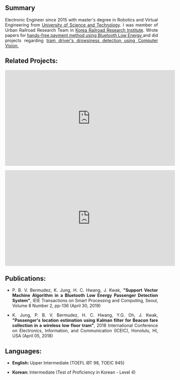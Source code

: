 <h2> Summary </h2>

<div style="text-align: justify"> Electronic Engineer since 2015 with master's degree in Robotics and Virtual Engineering from <a href="https://www.ust.ac.kr/eng.do">University of Science and Technology</a>. I was member of Urban Railroad Research Team in <a href="https://www.krri.re.kr/html/en/">Korea Railroad Research Institute</a>. Wrote papers for 
 <a href="https://drive.google.com/file/d/1ioJYScHew4h9xQZj2ooTczMjXJi86Rgw/view?usp=sharing">hands-free payment method using Bluetooth Low Energy </a> and did projects regarding <a href="https://youtu.be/9g0LE1K3_I0">tram driver's drowsiness detection using Computer Vision. </a></div>

<h2>Related Projects:</h2>

<iframe width="560" height="315" src="https://www.youtube.com/embed/9g0LE1K3_I0" frameborder="0" allow="accelerometer; autoplay; clipboard-write; encrypted-media; gyroscope; picture-in-picture" allowfullscreen></iframe>
<p></p>
<iframe width="560" height="315" src="https://www.youtube.com/embed/VLj_hArpkS4" frameborder="0" allow="accelerometer; autoplay; clipboard-write; encrypted-media; gyroscope; picture-in-picture" allowfullscreen></iframe>



<h2>Publications:</h2>
<div style="text-align: justify"> 
<ul>
  <li> P. B. V. Bermudez, K. Jung, H. C. Hwang, J. Kwak, <b>"Support Vector Machine Algorithm in a Bluetooth Low Energy Passenger Detection System"</b>, IEIE Transactions on Smart Processing and Computing, Seoul, Volume 8  Number 2, pp-136 (April  30, 2019) </li>    
    <p></p>
    <li> K. Jung, P. B. V. Bermudez, H. C. Hwang, Y.G. Oh, J. Kwak, <b>"Passenger's location estimation using Kalman filter for Beacon fare collection in a wireless low floor tram"</b>, 2018 International Conference on Electronics, Information, and Communication (ICEIC), Honolulu, HI, USA (April 05, 2018) </li>
</ul>
</div>

<h2>Languages:</h2>
<ul>
  <li> <b>English: </b> Upper Intermediate (TOEFL iBT 98, TOEIC 945)</li>
  <p></p>
  <li> <b> Korean: </b> Intermediate (Test of Proficiency in Korean - Level 4)</li>
</ul>


